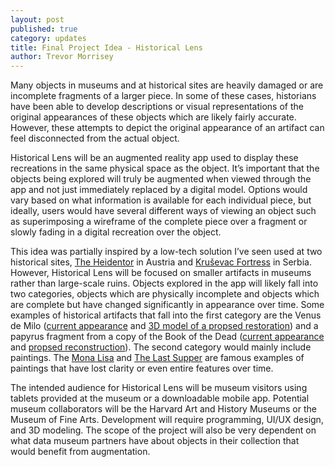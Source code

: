```yaml
---
layout: post
published: true
category: updates
title: Final Project Idea - Historical Lens
author: Trevor Morrisey
---
```

Many objects in museums and at historical sites are heavily damaged or are incomplete fragments of a larger piece. In some of these cases, historians have been able to develop descriptions or visual representations of the original appearances of these objects which are likely fairly accurate. However, these attempts to depict the original appearance of an artifact can feel disconnected from the actual object.

Historical Lens will be an augmented reality app used to display these recreations in the same physical space as the object. It’s important that the objects being explored will truly be augmented when viewed through the app and not just immediately replaced by a digital model. Options would vary based on what information is available for each individual piece, but ideally, users would have several different ways of viewing an object such as superimposing a wireframe of the complete piece over a fragment or slowly fading in a digital recreation over the object.

This idea was partially inspired by a low-tech solution I’ve seen used at two historical sites, [The Heidentor](https://i.redd.it/6ajtygj0qus51.jpg) in Austria and [Kruševac Fortress](https://pbs.twimg.com/media/EgKfDbzVAAIIZwF?format=jpg&name=medium) in Serbia. However, Historical Lens will be focused on smaller artifacts in museums rather than large-scale ruins. Objects explored in the app will likely fall into two categories, objects which are physically incomplete and objects which are complete but have changed significantly in appearance over time. Some examples of historical artifacts that fall into the first category are the Venus de Milo ([current appearance](https://upload.wikimedia.org/wikipedia/commons/thumb/c/c2/Front_views_of_the_Venus_de_Milo.jpg/800px-Front_views_of_the_Venus_de_Milo.jpg) and [3D model of a propsed restoration](https://www.youtube.com/watch?v=sT27rGkg4S0)) and a papyrus fragment from a copy of the Book of the Dead ([current appearance](https://mcclungmuseum.utk.edu/wp-content/uploads/sites/78/2013/03/gryfullfragment.jpg) and [propsed reconstruction](https://mcclungmuseum.utk.edu/wp-content/uploads/sites/78/2013/03/papyrusfinal.jpg)). The second category would mainly include paintings. The [Mona Lisa](https://i.huffpost.com/gen/2243182/thumbs/o-159831684-570.jpg) and [The Last Supper](https://i.huffpost.com/gen/2243210/thumbs/o-159831684-570.jpg) are famous examples of paintings that have lost clarity or even entire features over time.

The intended audience for Historical Lens will be museum visitors using tablets provided at the museum or a downloadable mobile app. Potential museum collaborators will be the Harvard Art and History Museums or the Museum of Fine Arts. Development will require programming, UI/UX design, and 3D modeling. The scope of the project will also be very dependent on what data museum partners have about objects in their collection that would benefit from augmentation.